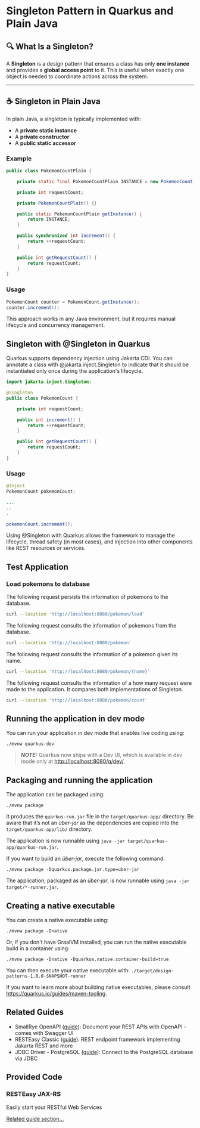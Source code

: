 #  Singleton Pattern in Quarkus and Plain Java

## 🔍 What Is a Singleton?

A **Singleton** is a design pattern that ensures a class has only **one instance** and provides a **global access point** to it. This is useful when exactly one object is needed to coordinate actions across the system.

---

## ☕ Singleton in Plain Java

In plain Java, a singleton is typically implemented with:

- A **private static instance**
- A **private constructor**
- A **public static accessor**

### Example

```java
public class PokemonCountPlain {

    private static final PokemonCountPlain INSTANCE = new PokemonCount();

    private int requestCount;

    private PokemonCountPlain() {}

    public static PokemonCountPlain getInstance() {
        return INSTANCE;
    }

    public synchronized int increment() {
        return ++requestCount;
    }

    public int getRequestCount() {
        return requestCount;
    }
}
```
### Usage
```java
PokemonCount counter = PokemonCount.getInstance();
counter.increment();
```

This approach works in any Java environment, but it requires manual lifecycle and concurrency management.

## Singleton with @Singleton in Quarkus

Quarkus supports dependency injection using Jakarta CDI. You can annotate a class with @jakarta.inject.Singleton to indicate that it should be instantiated only once during the application's lifecycle.

```java
import jakarta.inject.Singleton;

@Singleton
public class PokemonCount {

    private int requestCount;

    public int increment() {
        return ++requestCount;
    }

    public int getRequestCount() {
        return requestCount;
    }
}
```
### Usage
```java
@Inject
PokemonCount pokemonCount;

...
..
.

pokemonCount.increment();

```

Using @Singleton with Quarkus allows the framework to manage the lifecycle, thread safety (in most cases), and injection into other components like REST resources or services.

## Test Application


### Load pokemons to database

The following request persists the information of pokemons to the database.
```bash
curl --location 'http://localhost:8080/pokemon/load'
```

The following request consults the information of pokemons from the database.
```bash
curl --location 'http://localhost:8080/pokemon'
```

The following request consults the information of a pokemon given its name.
```bash
curl --location 'http://localhost:8080/pokemon/{name}'
```

The following request consults the information of a how many request were made to the application. It compares both implementations of Singleton.
```bash
curl --location 'http://localhost:8080/pokemon/count'
```


## Running the application in dev mode

You can run your application in dev mode that enables live coding using:

```shell script
./mvnw quarkus:dev
```

> **_NOTE:_**  Quarkus now ships with a Dev UI, which is available in dev mode only at <http://localhost:8080/q/dev/>.

## Packaging and running the application

The application can be packaged using:

```shell script
./mvnw package
```

It produces the `quarkus-run.jar` file in the `target/quarkus-app/` directory.
Be aware that it’s not an _über-jar_ as the dependencies are copied into the `target/quarkus-app/lib/` directory.

The application is now runnable using `java -jar target/quarkus-app/quarkus-run.jar`.

If you want to build an _über-jar_, execute the following command:

```shell script
./mvnw package -Dquarkus.package.jar.type=uber-jar
```

The application, packaged as an _über-jar_, is now runnable using `java -jar target/*-runner.jar`.

## Creating a native executable

You can create a native executable using:

```shell script
./mvnw package -Dnative
```

Or, if you don't have GraalVM installed, you can run the native executable build in a container using:

```shell script
./mvnw package -Dnative -Dquarkus.native.container-build=true
```

You can then execute your native executable with: `./target/design-patterns-1.0.0-SNAPSHOT-runner`

If you want to learn more about building native executables, please consult <https://quarkus.io/guides/maven-tooling>.

## Related Guides

- SmallRye OpenAPI ([guide](https://quarkus.io/guides/openapi-swaggerui)): Document your REST APIs with OpenAPI - comes with Swagger UI
- RESTEasy Classic ([guide](https://quarkus.io/guides/resteasy)): REST endpoint framework implementing Jakarta REST and more
- JDBC Driver - PostgreSQL ([guide](https://quarkus.io/guides/datasource)): Connect to the PostgreSQL database via JDBC

## Provided Code

### RESTEasy JAX-RS

Easily start your RESTful Web Services

[Related guide section...](https://quarkus.io/guides/getting-started#the-jax-rs-resources)
